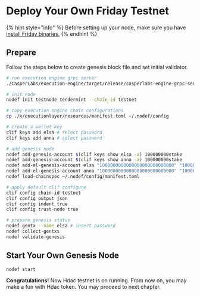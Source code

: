 # Deploy Your Own Friday Testnet

{% hint style="info" %}
Before setting up your node, make sure you have [install Friday binaries.](installation.md)
{% endhint %}

## Prepare

Follow the steps below to create genesis block file and set initial validator.

```bash
# run execution engine grpc server
./CasperLabs/execution-engine/target/release/casperlabs-engine-grpc-server -t 8 $HOME/.casperlabs/.casper-node.sock -z&

# init node
nodef init testnode tendermint --chain-id testnet

# copy execution engine chain configurations
cp ./x/executionlayer/resources/manifest.toml ~/.nodef/config

# create a wallet key
clif keys add elsa # select password
clif keys add anna # select password

# add genesis node
nodef add-genesis-account $(clif keys show elsa -a) 100000000stake
nodef add-genesis-account $(clif keys show anna -a) 100000000stake
nodef add-el-genesis-account elsa "1000000000000000000000000000" "1000000000000000000"
nodef add-el-genesis-account anna "1000000000000000000000000000" "1000000000000000000"
nodef load-chainspec ~/.nodef/config/manifest.toml

# apply default clif configure
clif config chain-id testnet
clif config output json
clif config indent true
clif config trust-node true

# prepare genesis status
nodef gentx --name elsa # insert password
nodef collect-gentxs
nodef validate-genesis
```

## Start Your Own Genesis Node

```bash
nodef start
```



**Congratulations!** Now Hdac testnet is on running. From now on, you may make a fun with Hdac token. You may proceed to next chapter.

